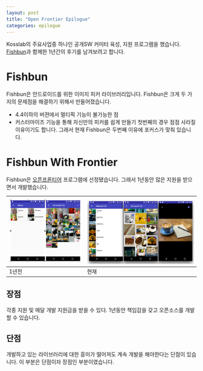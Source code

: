 ```yaml
---
layout: post
title: "Open Frontier Epilogue"
categories: epilogue
---
```


Kosslab의 주요사업중 하나인 공개SW 커미터 육성, 지원 프로그램을 했습니다. [Fishbun](https://github.com/sangcomz/FishBun)과 함께한 1년간의 후기를 남겨보려고 합니다.

# Fishbun
Fishbun은 안드로이드를 위한 이미지 피커 라이브러리입니다.
Fishbun은 크게 두 가지의 문제점을 해결하기 위해서 만들어졌습니다.
- 4.4이하의 버젼에서 멀티픽 기능이 불가능한 점
- 커스터마이즈 기능을 통해 자신만의 피커를 쉽게 만들기
첫번째의 경우 점점 사라질 이유이기도 합니다. 그래서 현재 Fishbun은 두번째 이유에 포커스가 맞춰 있습니다.

# Fishbun With Frontier
Fishbun은 [오픈프론티어](https://kosslab.kr/koss/lab/business.php) 프로그램에 선정됐습니다. 그래서 1년동안 많은 지원을 받으면서 개발했습니다.

| <img src="/images/one_years_ago_fishbun_screen.png">  |  <img src="/images/present_fishbun_screen.png"> |
|---|---|
| 1년전  | 현재  |

## 장점
각종 지원 및 매달 개발 지원금을 받을 수 있다. 1년동안 책임감을 갖고 오픈소스를 개발 할 수 있습니다.

## 단점
 개발하고 있는 라이브러리에 대한 흥미가 떨어져도 계속 개발을 해야한다는 단점이 있습니다. 이 부분은 단점이자 장점인 부분이였습니다.

